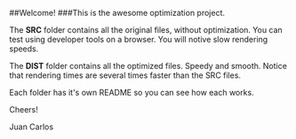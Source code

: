##Welcome! 
###This is the awesome optimization project.

The **SRC** folder contains all the original files, without optimization. You can test using developer tools on a browser.
You will notive slow rendering speeds.

The **DIST** folder contains all the optimized files. Speedy and smooth. Notice that rendering times are several times faster
than the SRC files. 

Each folder has it's own README so you can see how each works. 

Cheers!

Juan Carlos

